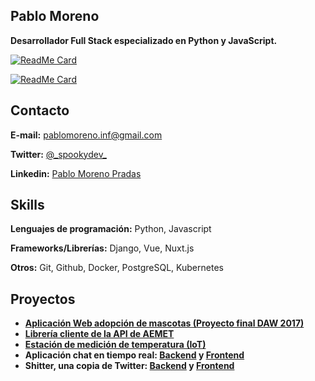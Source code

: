 ## Pablo Moreno 

**Desarrollador Full Stack especializado en Python y JavaScript.**

[![ReadMe Card](https://github-readme-stats.vercel.app/api/?username=pablo-moreno&count_private=true&theme=dracula)](https://github.com/pablo-moreno)

[![ReadMe Card](https://github-readme-stats.vercel.app/api/top-langs/?username=pablo-moreno&count_private=true&theme=dracula&layout=compact)](https://github.com/pablo-moreno)

## Contacto

**E-mail:** pablomoreno.inf@gmail.com

**Twitter:** [@\_spookydev\_](https://twitter.com/_spookydev_)

**Linkedin:** [Pablo Moreno Pradas](https://www.linkedin.com/in/pablo-moreno-pradas/)

## Skills
**Lenguajes de programación:** Python, Javascript

**Frameworks/Librerías:** Django, Vue, Nuxt.js

**Otros:** Git, Github, Docker, PostgreSQL, Kubernetes

## Proyectos

- **[Aplicación Web adopción de mascotas (Proyecto final DAW 2017)](https://github.com/pablo-moreno/adoptaweb)**
- **[Librería cliente de la API de AEMET](https://github.com/pablo-moreno/python-aemet)**
- **[Estación de medición de temperatura (IoT)](https://github.com/pablo-moreno/iot_weather_station)**
- **Aplicación chat en tiempo real: [Backend](https://github.com/pablo-moreno/poppy) y [Frontend](https://github.com/pablo-moreno/poppy-pwa)**
- **Shitter, una copia de Twitter: [Backend](https://github.com/pablo-moreno/shitter-back) y [Frontend](https://github.com/pablo-moreno/shitter-pwa)**
